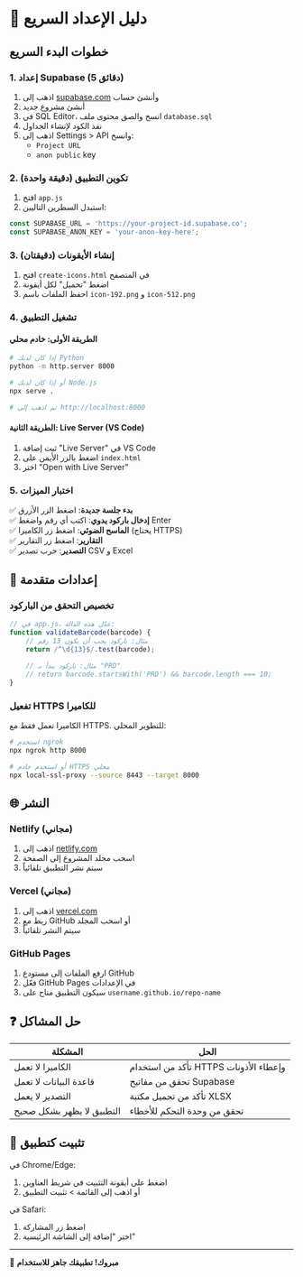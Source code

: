 # 🚀 دليل الإعداد السريع

## خطوات البدء السريع

### 1. إعداد Supabase (5 دقائق)

1. اذهب إلى [supabase.com](https://supabase.com) وأنشئ حساب
2. أنشئ مشروع جديد
3. في SQL Editor، انسخ والصق محتوى ملف `database.sql`
4. نفذ الكود لإنشاء الجداول
5. اذهب إلى Settings > API وانسخ:
   - `Project URL`
   - `anon public` key

### 2. تكوين التطبيق (دقيقة واحدة)

1. افتح `app.js`
2. استبدل السطرين التاليين:

```javascript
const SUPABASE_URL = 'https://your-project-id.supabase.co';
const SUPABASE_ANON_KEY = 'your-anon-key-here';
```

### 3. إنشاء الأيقونات (دقيقتان)

1. افتح `create-icons.html` في المتصفح
2. اضغط "تحميل" لكل أيقونة
3. احفظ الملفات باسم `icon-192.png` و `icon-512.png`

### 4. تشغيل التطبيق

#### الطريقة الأولى: خادم محلي
```bash
# إذا كان لديك Python
python -m http.server 8000

# أو إذا كان لديك Node.js
npx serve .

# ثم اذهب إلى http://localhost:8000
```

#### الطريقة الثانية: Live Server (VS Code)
1. ثبت إضافة "Live Server" في VS Code
2. اضغط بالزر الأيمن على `index.html`
3. اختر "Open with Live Server"

### 5. اختبار الميزات

✅ **بدء جلسة جديدة**: اضغط الزر الأزرق  
✅ **إدخال باركود يدوي**: اكتب أي رقم واضغط Enter  
✅ **الماسح الضوئي**: اضغط زر الكاميرا (يحتاج HTTPS)  
✅ **التقارير**: اضغط زر التقارير  
✅ **التصدير**: جرب تصدير CSV و Excel  

## 🔧 إعدادات متقدمة

### تخصيص التحقق من الباركود
```javascript
// في app.js، عدّل هذه الدالة:
function validateBarcode(barcode) {
    // مثال: باركود يجب أن يكون 13 رقم
    return /^\d{13}$/.test(barcode);
    
    // مثال: باركود يبدأ بـ "PRD"
    // return barcode.startsWith('PRD') && barcode.length === 10;
}
```

### تفعيل HTTPS للكاميرا
الكاميرا تعمل فقط مع HTTPS. للتطوير المحلي:

```bash
# استخدم ngrok
npx ngrok http 8000

# أو استخدم خادم HTTPS محلي
npx local-ssl-proxy --source 8443 --target 8000
```

## 🌐 النشر

### Netlify (مجاني)
1. اذهب إلى [netlify.com](https://netlify.com)
2. اسحب مجلد المشروع إلى الصفحة
3. سيتم نشر التطبيق تلقائياً

### Vercel (مجاني)
1. اذهب إلى [vercel.com](https://vercel.com)
2. ربط مع GitHub أو اسحب المجلد
3. سيتم النشر تلقائياً

### GitHub Pages
1. ارفع الملفات إلى مستودع GitHub
2. فعّل GitHub Pages في الإعدادات
3. سيكون التطبيق متاح على `username.github.io/repo-name`

## ❓ حل المشاكل

| المشكلة | الحل |
|---------|------|
| الكاميرا لا تعمل | تأكد من استخدام HTTPS وإعطاء الأذونات |
| قاعدة البيانات لا تعمل | تحقق من مفاتيح Supabase |
| التصدير لا يعمل | تأكد من تحميل مكتبة XLSX |
| التطبيق لا يظهر بشكل صحيح | تحقق من وحدة التحكم للأخطاء |

## 📱 تثبيت كتطبيق

في Chrome/Edge:
1. اضغط على أيقونة التثبيت في شريط العناوين
2. أو اذهب إلى القائمة > تثبيت التطبيق

في Safari:
1. اضغط زر المشاركة
2. اختر "إضافة إلى الشاشة الرئيسية"

---

🎉 **مبروك! تطبيقك جاهز للاستخدام**
